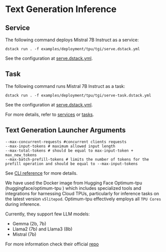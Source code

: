 # Text Generation Inference

## Service

The following command deploys Mistral 7B Instruct as a service:

```shell
dstack run . -f examples/deployment/tpu/tgi/serve.dstack.yml
```

See the configuration at [serve.dstack.yml](serve.dstack.yml).

## Task

The following command runs Mistral 7B Instruct as a task:

```shell
dstack run . -f examples/deployment/tpu/tgi/serve-task.dstack.yml
```

See the configuration at [serve.dstack.yml](serve-task.dstack.yml).

For more details, refer to [services](https://dstack.ai/docs/concepts/services) or [tasks](https://dstack.ai/docs/concepts/tasks).

## Text Generation Launcher Arguments

```shell
--max-concurrent-requests #concurrent clients requests 
--max-input-tokens # maximum allowed input length
--max-total-tokens # should be equal to max-input-token + max_new_tokens
--max-batch-prefill-tokens # limits the number of tokens for the prefill operation and should be equal to --max-input-tokens
```

See [CLI reference](https://huggingface.co/docs/text-generation-inference/en/basic_tutorials/launcher) for more details.

We have used the Docker image from Hugging Face Optimum-tpu (huggingface/optimum-tpu
) which includes specialized tools and integrations for harnessing Cloud TPUs, particularly for inference tasks on the 
latest version `v5litepod`. Optimum-tpu effectively employs all `TPU Cores` during inference.

Currently, they support few LLM models:

- Gemma (2b, 7b)
- Llama2 (7b) and Llama3 (8b)
- Mistral (7b)

For more information check their official [repo](https://github.com/huggingface/optimum-tpu)